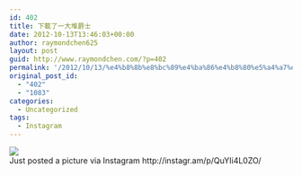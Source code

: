 ```yaml
---
id: 402
title: 下載了一大堆爵士
date: 2012-10-13T13:46:03+00:00
author: raymondchen625
layout: post
guid: http://www.raymondchen.com/?p=402
permalink: '/2012/10/13/%e4%b8%8b%e8%bc%89%e4%ba%86%e4%b8%80%e5%a4%a7%e5%a0%86%e7%88%b5%e5%a3%ab/'
original_post_id:
  - "402"
  - "1083"
categories:
  - Uncategorized
tags:
  - Instagram
---
```

<img src='http://distilleryimage10.s3.amazonaws.com/38bcd366153c11e28393123138133f89_7.jpg' style='max-width:600px;' />

<div>
  Just posted a picture via Instagram http://instagr.am/p/QuYIi4L0ZO/
</div>